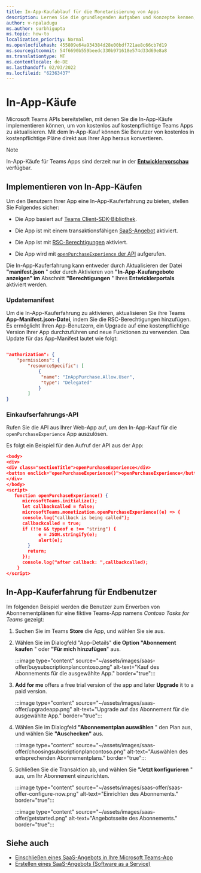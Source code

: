 ```yaml
---
title: In-App-Kaufablauf für die Monetarisierung von Apps
description: Lernen Sie die grundlegenden Aufgaben und Konzepte kennen, die erforderlich sind, um In-App-Käufe und Testfunktionen in Teams-Apps zu implementieren.
author: v-npaladugu
ms.author: surbhigupta
ms.topic: how-to
localization_priority: Normal
ms.openlocfilehash: 455809e64a934384d28e00bdf721ae8c66cb7d19
ms.sourcegitcommit: 54f6690b559beedc330b971618e574d33d69e8a8
ms.translationtype: MT
ms.contentlocale: de-DE
ms.lasthandoff: 02/03/2022
ms.locfileid: "62363437"
---
```

# <a name="in-app-purchases"></a>In-App-Käufe

Microsoft Teams APIs bereitstellen, mit denen Sie die In-App-Käufe implementieren können, um von kostenlos auf kostenpflichtige Teams Apps zu aktualisieren. Mit dem In-App-Kauf können Sie Benutzer von kostenlos in kostenpflichtige Pläne direkt aus Ihrer App heraus konvertieren.

> [!NOTE]
> In-App-Käufe für Teams Apps sind derzeit nur in der [**Entwicklervorschau**](/microsoftteams/platform/resources/dev-preview/developer-preview-intro) verfügbar.

## <a name="implement-in-app-purchases"></a>Implementieren von In-App-Käufen

Um den Benutzern Ihrer App eine In-App-Kauferfahrung zu bieten, stellen Sie Folgendes sicher:

* Die App basiert auf [Teams Client-SDK-Bibliothek](https://github.com/OfficeDev/microsoft-teams-library-js).

* Die App ist mit einem transaktionsfähigen [SaaS-Angebot](~/concepts/deploy-and-publish/appsource/prepare/include-saas-offer.md) aktiviert.

* Die App ist mit [RSC-Berechtigungen](#update-manifest) aktiviert.

* Die App wird mit [`openPurchaseExperience` der API](#purchase-experience-api) aufgerufen.

Die In-App-Kauferfahrung kann entweder durch Aktualisieren der Datei **"manifest.json** " oder durch Aktivieren von **"In-App-Kaufangebote anzeigen" im** Abschnitt **"Berechtigungen** " Ihres **Entwicklerportals** aktiviert werden.

### <a name="update-manifest"></a>Updatemanifest

Um die In-App-Kauferfahrung zu aktivieren, aktualisieren Sie ihre Teams **App-Manifest.json-Datei**, indem Sie die RSC-Berechtigungen hinzufügen. Es ermöglicht Ihren App-Benutzern, ein Upgrade auf eine kostenpflichtige Version Ihrer App durchzuführen und neue Funktionen zu verwenden. Das Update für das App-Manifest lautet wie folgt:

```json

"authorization": {
    "permissions": {
        "resourceSpecific": [
            {
             "name": "InAppPurchase.Allow.User",
             "type": "Delegated"
            }
        ]
}
```

### <a name="purchase-experience-api"></a>Einkaufserfahrungs-API

Rufen Sie die API aus Ihrer Web-App auf, um den In-App-Kauf für die `openPurchaseExperience` App auszulösen.

Es folgt ein Beispiel für den Aufruf der API aus der App:

```json
<body> 
<div> 
<div class="sectionTitle">openPurchaseExperience</div> 
<button onclick="openPurchaseExperience()">openPurchaseExperience</button> 
</div> 
</body> 
<script> 
   function openPurchaseExperience() {
      microsoftTeams.initialize();
      let callbackcalled = false;
      microsoftTeams.monetization.openPurchaseExperience((e) => {
      console.log("callback is being called");
      callbackcalled = true;  
      if (!!e && typeof e !== "string") {
            e = JSON.stringify(e);
            alert(e);
        }
        return;
      });
      console.log("after callback: ",callbackcalled);
    } 
</script> 
```

## <a name="end-user-in-app-purchasing-experience"></a>In-App-Kauferfahrung für Endbenutzer

Im folgenden Beispiel werden die Benutzer zum Erwerben von Abonnementplänen für eine fiktive Teams-App namens *Contoso Tasks for Teams* gezeigt:

1. Suchen Sie im Teams **Store** die App, und wählen Sie sie aus.

1. Wählen Sie im Dialogfeld "App-Details" **die Option "Abonnement kaufen** " oder **"Für mich hinzufügen**" aus. 

    :::image type="content" source="~/assets/images/saas-offer/buysubscriptionplancontoso.png" alt-text="Kauf des Abonnements für die ausgewählte App." border="true":::

    
1. **Add for me** offers a free trial version of the app and later **Upgrade** it to a paid version.

    :::image type="content" source="~/assets/images/saas-offer/upgradeapp.png" alt-text="Upgrade auf das Abonnement für die ausgewählte App." border="true":::

1. Wählen Sie im Dialogfeld **"Abonnementplan auswählen** " den Plan aus, und wählen Sie **"Auschecken"** aus.

    :::image type="content" source="~/assets/images/saas-offer/choosingsubscriptionplancontoso.png" alt-text="Auswählen des entsprechenden Abonnementplans." border="true":::

1. Schließen Sie die Transaktion ab, und wählen Sie **"Jetzt konfigurieren** " aus, um Ihr Abonnement einzurichten.

    :::image type="content" source="~/assets/images/saas-offer/saas-offer-configure-now.png" alt-text="Einrichten des Abonnements." border="true":::

    :::image type="content" source="~/assets/images/saas-offer/getstarted.png" alt-text="Angebotsseite des Abonnements." border="true":::


## <a name="see-also"></a>Siehe auch

* [Einschließen eines SaaS-Angebots in Ihre Microsoft Teams-App](~/concepts/deploy-and-publish/appsource/prepare/include-saas-offer.md)
* [Erstellen eines SaaS-Angebots (Software as a Service)](include-saas-offer.md#create-your-saas-offer)